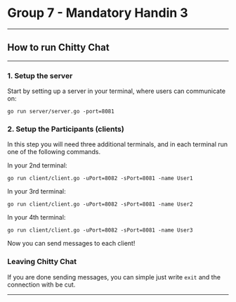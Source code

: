 # Group 7 - Mandatory Handin 3

---

## How to run Chitty Chat

---

### 1. Setup the server

Start by setting up a server in your terminal, where users can communicate on:

    go run server/server.go -port=8081

### 2. Setup the Participants (clients)

In this step you will need three additional terminals, and in each terminal run one of the following commands.

In your 2nd terminal:

    go run client/client.go -uPort=8082 -sPort=8081 -name User1

In your 3rd terminal:

    go run client/client.go -uPort=8082 -sPort=8081 -name User2

In your 4th terminal:

    go run client/client.go -uPort=8082 -sPort=8081 -name User3

Now you can send messages to each client!

### Leaving Chitty Chat

If you are done sending messages, you can simple just write `exit` and the connection with be cut.

---

